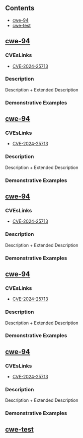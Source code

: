 ## Contents
* [cwe-94](#cwe-94)
* [cwe-test](#cwe-test)
## [cwe-94](https://cwe.mitre.org/data/definitions/94.html)

### CVEsLinks
* [CVE-2024-25713](https://www.cve.org/CVERecord?id=CVE-2024-25713)
### Description
Description + Extended Description
### Demonstrative Examples





## [cwe-94](https://cwe.mitre.org/data/definitions/94.html)

### CVEsLinks
* [CVE-2024-25713](https://www.cve.org/CVERecord?id=CVE-2024-25713)
### Description
Description + Extended Description
### Demonstrative Examples


## [cwe-94](https://cwe.mitre.org/data/definitions/94.html)

### CVEsLinks
* [CVE-2024-25713](https://www.cve.org/CVERecord?id=CVE-2024-25713)
### Description
Description + Extended Description
### Demonstrative Examples


## [cwe-94](https://cwe.mitre.org/data/definitions/94.html)

### CVEsLinks
* [CVE-2024-25713](https://www.cve.org/CVERecord?id=CVE-2024-25713)
### Description
Description + Extended Description
### Demonstrative Examples


## [cwe-94](https://cwe.mitre.org/data/definitions/94.html)

### CVEsLinks
* [CVE-2024-25713](https://www.cve.org/CVERecord?id=CVE-2024-25713)
### Description
Description + Extended Description
### Demonstrative Examples


## [cwe-test](https://cwe.mitre.org/data/definitions/94.html)















